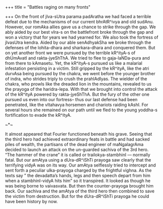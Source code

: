 +++
title = "Battles raging on many fronts"

+++
On the front of jIva-sUtra parama padAratha we had faced a terrible
defeat due to the mechanisms of our current bhrAtR^ivya and old sudAnu.
However, our romAka allies gave us a chance to strike through the gap.
We ably aided by our best vIra-s on the battlefront broke through the
gap and won a victory that for years we had yearned for. We also took
the fortress of jIvasUtra kendra. Aided by our able senAdhyakSha we
broke through the defenses of the lohita-dhara and sharkara-dhara and
conquered them. But on yet another front we were pursued by the terrible
kR^ityA-s of dhUmAvatI and rakta-jyeShThA. We tried to flee to
gaja-laNDa-pura and from there to kAmasetu. Yet, the kR^ityA-s pursued
us like a malarial infestation persisting in a victim. Still gripped by
the kR^ityA, like the atri durvAsa being pursued by the chakra, we went
before the younger brother of indra, who strides triply to crush the
prahlAdIyas. The wielder of the chakra, who prowls like the dreaded lion
in the mountains, revealed to us the prayoga of the haridra-lepa. With
that we brought into control the attack of the kR^ityA powered by
rakta-jyeShThA. But the fury of the other one pursued us even into our
fortress– thus our last defense had been penetrated, like the vItahavya
horsemen and chariots raiding kAshI. For several hours she remained on
our path until we fled to the young yoddha-s fortification to evade the
kR^ityA.

\~\*\~

It almost appeared that Fourier functioned beneath his grave. Seeing
that the third hero had achieved extraordinary feats in battle and had
sacked piles of wealth, the partisans of the dead engineer of
maNgalagrAma decided to launch an attack on the un-guarded sachiva of
the 3rd hero. “The hammer of the crane” it is called or
trailokya-stambhinI — normally fatal. But our amAtya using a
dUra-dR^iShTi prayoga saw clearly that the terrifying vidyA was on its
way. Our amAtya selflessly tried to intercept and sent forth a peculiar
ulka-prayoga charged by the frightful vighna. As the texts say ” the
devadatta’s hands, legs and then speech depart from him when a
stambhinI-vidyA hits him” so it transpired. It looked as though he was
being borne to vaivasvata. But then the counter-prayoga brought him
back. Our sachiva and the amAtya of the third hero then combined to save
the victim from destruction. But for the dUra-dR^iShTi prayoga he could
have been history by now.
